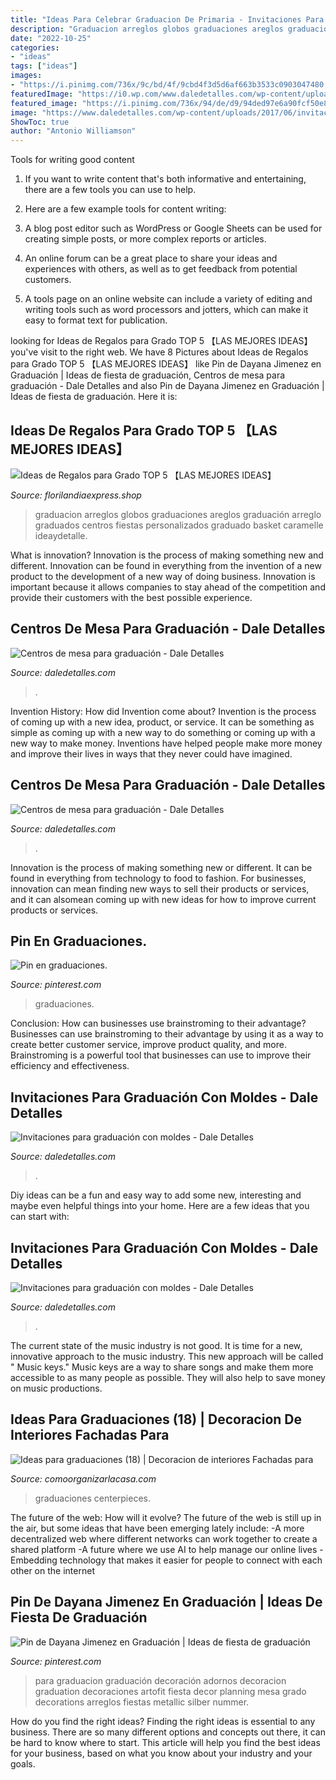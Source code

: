 ```yaml
---
title: "Ideas Para Celebrar Graduacion De Primaria - Invitaciones Para Graduación Con Moldes"
description: "Graduacion arreglos globos graduaciones areglos graduación arreglo graduados centros fiestas personalizados graduado basket caramelle ideaydetalle"
date: "2022-10-25"
categories:
- "ideas"
tags: ["ideas"]
images:
- "https://i.pinimg.com/736x/9c/bd/4f/9cbd4f3d5d6af663b3533c0903047480.jpg"
featuredImage: "https://i0.wp.com/www.daledetalles.com/wp-content/uploads/2017/06/graduacion-centros-de-mesa4.jpg"
featured_image: "https://i.pinimg.com/736x/94/de/d9/94ded97e6a90fcf50e850de8f095d4ab.jpg"
image: "https://www.daledetalles.com/wp-content/uploads/2017/06/invitacion-para-graduacion6.jpg"
ShowToc: true
author: "Antonio Williamson"
---
```



Tools for writing good content
1. If you want to write content that's both informative and entertaining, there are a few tools you can use to help.
2. Here are a few example tools for content writing:

3. A blog post editor such as WordPress or Google Sheets can be used for creating simple posts, or more complex reports or articles.

4. An online forum can be a great place to share your ideas and experiences with others, as well as to get feedback from potential customers.

5. A tools page on an online website can include a variety of editing and writing tools such as word processors and jotters, which can make it easy to format text for publication.

	

		
looking for Ideas de Regalos para Grado TOP 5 【LAS MEJORES IDEAS】 you've visit to the right web. We have 8 Pictures about Ideas de Regalos para Grado TOP 5 【LAS MEJORES IDEAS】 like Pin de Dayana Jimenez en Graduación | Ideas de fiesta de graduación, Centros de mesa para graduación - Dale Detalles and also Pin de Dayana Jimenez en Graduación | Ideas de fiesta de graduación. Here it is:
		
    
## Ideas De Regalos Para Grado TOP 5 【LAS MEJORES IDEAS】

<img loading=lazy src="https://florilandiaexpress.shop/wp-content/uploads/2019/11/Ideas-de-Regalos-para-Grado.jpg" onerror="this.onerror=null;this.src='https://tse4.mm.bing.net/th?id=OIP.gJ5cWHlOhOehIBecky_9GAHaML&amp;pid=15.1';" alt="Ideas de Regalos para Grado TOP 5 【LAS MEJORES IDEAS】">

_Source: florilandiaexpress.shop_

>graduacion arreglos globos graduaciones areglos graduación arreglo graduados centros fiestas personalizados graduado basket caramelle ideaydetalle. 

	

What is innovation?
Innovation is the process of making something new and different. Innovation can be found in everything from the invention of a new product to the development of a new way of doing business. Innovation is important because it allows companies to stay ahead of the competition and provide their customers with the best possible experience.

    
## Centros De Mesa Para Graduación - Dale Detalles

<img loading=lazy src="https://i0.wp.com/www.daledetalles.com/wp-content/uploads/2017/06/graduacion-centros-de-mesa15.jpg?resize=594%2C864" onerror="this.onerror=null;this.src='https://tse2.mm.bing.net/th?id=OIP.N2npQAFXfc4bQ50cvksGmwHaKx&amp;pid=15.1';" alt="Centros de mesa para graduación - Dale Detalles">

_Source: daledetalles.com_

>. 

	

Invention History: How did Invention come about?
Invention is the process of coming up with a new idea, product, or service. It can be something as simple as coming up with a new way to do something or coming up with a new way to make money. Inventions have helped people make more money and improve their lives in ways that they never could have imagined.

    
## Centros De Mesa Para Graduación - Dale Detalles

<img loading=lazy src="https://i0.wp.com/www.daledetalles.com/wp-content/uploads/2017/06/graduacion-centros-de-mesa4.jpg" onerror="this.onerror=null;this.src='https://tse3.mm.bing.net/th?id=OIP.9Jx_QPPAdPKwKUJmQyHn-AHaJ4&amp;pid=15.1';" alt="Centros de mesa para graduación - Dale Detalles">

_Source: daledetalles.com_

>. 

	

Innovation is the process of making something new or different. It can be found in everything from technology to food to fashion. For businesses, innovation can mean finding new ways to sell their products or services, and it can alsomean coming up with new ideas for how to improve current products or services.

    
## Pin En Graduaciones.

<img loading=lazy src="https://i.pinimg.com/736x/94/de/d9/94ded97e6a90fcf50e850de8f095d4ab.jpg" onerror="this.onerror=null;this.src='https://tse4.mm.bing.net/th?id=OIP.5h4v4NV5RdmvULQ4asT_UQHaHa&amp;pid=15.1';" alt="Pin en graduaciones.">

_Source: pinterest.com_

>graduaciones. 

	

Conclusion: How can businesses use brainstroming to their advantage?
Businesses can use brainstroming to their advantage by using it as a way to create better customer service, improve product quality, and more. Brainstroming is a powerful tool that businesses can use to improve their efficiency and effectiveness.

    
## Invitaciones Para Graduación Con Moldes - Dale Detalles

<img loading=lazy src="https://www.daledetalles.com/wp-content/uploads/2017/06/invitacion-para-graduacion6.jpg" onerror="this.onerror=null;this.src='https://tse4.mm.bing.net/th?id=OIP.wrQ7Te65X9dgrAzaaHJouQHaJ5&amp;pid=15.1';" alt="Invitaciones para graduación con moldes - Dale Detalles">

_Source: daledetalles.com_

>. 

	

Diy ideas can be a fun and easy way to add some new, interesting and maybe even helpful things into your home. Here are a few ideas that you can start with: 

    
## Invitaciones Para Graduación Con Moldes - Dale Detalles

<img loading=lazy src="https://i1.wp.com/www.daledetalles.com/wp-content/uploads/2017/06/invitacion-para-graduacion12.jpg" onerror="this.onerror=null;this.src='https://tse3.mm.bing.net/th?id=OIP.B5xewai-Jn2MCWEYpfYqsgHaKr&amp;pid=15.1';" alt="Invitaciones para graduación con moldes - Dale Detalles">

_Source: daledetalles.com_

>. 

	

The current state of the music industry is not good. It is time for a new, innovative approach to the music industry. This new approach will be called " Music keys." Music keys are a way to share songs and make them more accessible to as many people as possible. They will also help to save money on music productions.

    
## Ideas Para Graduaciones (18) | Decoracion De Interiores Fachadas Para

<img loading=lazy src="http://comoorganizarlacasa.com/wp-content/uploads/2016/06/Ideas-para-graduaciones-18.jpg" onerror="this.onerror=null;this.src='https://tse2.mm.bing.net/th?id=OIP.WysT-F4Gk2dPIg7AFPlb3wHaKX&amp;pid=15.1';" alt="Ideas para graduaciones (18) | Decoracion de interiores Fachadas para">

_Source: comoorganizarlacasa.com_

>graduaciones centerpieces. 

	

The future of the web: How will it evolve?
The future of the web is still up in the air, but some ideas that have been emerging lately include: 
-A more decentralized web where different networks can work together to create a shared platform 
-A future where we use AI to help manage our online lives 
-Embedding technology that makes it easier for people to connect with each other on the internet

    
## Pin De Dayana Jimenez En Graduación | Ideas De Fiesta De Graduación

<img loading=lazy src="https://i.pinimg.com/736x/9c/bd/4f/9cbd4f3d5d6af663b3533c0903047480.jpg" onerror="this.onerror=null;this.src='https://tse4.mm.bing.net/th?id=OIP.CVyYzLc39M9BVt5bIeWerAHaJ4&amp;pid=15.1';" alt="Pin de Dayana Jimenez en Graduación | Ideas de fiesta de graduación">

_Source: pinterest.com_

>para graduacion graduación decoración adornos decoracion graduation decoraciones artofit fiesta decor planning mesa grado decorations arreglos fiestas metallic silber nummer. 

	

How do you find the right ideas?
Finding the right ideas is essential to any business. There are so many different options and concepts out there, it can be hard to know where to start. This article will help you find the best ideas for your business, based on what you know about your industry and your goals.


